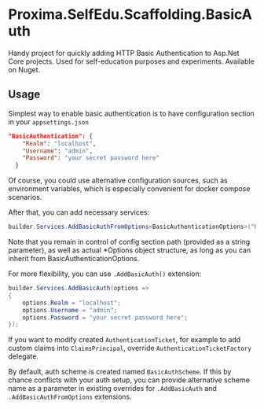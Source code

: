 # Proxima.SelfEdu.Scaffolding.BasicAuth
Handy project for quickly adding HTTP Basic Authentication to Asp.Net Core projects. Used for self-education purposes and experiments. Available on Nuget.

## Usage

Simplest way to enable basic authentication is to have configuration section in your `appsettings.json`

```json
"BasicAuthentication": {
    "Realm": "localhost",
    "Username": "admin",
    "Password": "your secret password here"
  }
```

Of course, you could use alternative configuration sources, such as environment variables,
which is especially convenient for docker compose scenarios. 

After that, you can add necessary services:

```csharp
builder.Services.AddBasicAuthFromOptions<BasicAuthenticationOptions>("BasicAuthentication");
```

Note that you remain in control of config section path (provided as a string parameter), as well as 
actual *Options object structure, as long as you can inherit from BasicAuthenticationOptions.

For more flexibility, you can use `.AddBasicAuth()` extension:

```csharp
builder.Services.AddBasicAuth(options =>
{
    options.Realm = "localhost";
    options.Username = "admin";
    options.Password = "your secret password here";
});
```

If you want to modify created `AuthenticationTicket`, for example to add custom claims into `ClaimsPrincipal`,
override `AuthenticationTicketFactory` delegate.

By default, auth scheme is created named `BasicAuthScheme`. If this by chance conflicts with your auth setup,
you can provide alternative scheme name as a parameter in existing overrides for `.AddBasicAuth` and
`.AddBasicAuthFromOptions` extensions.